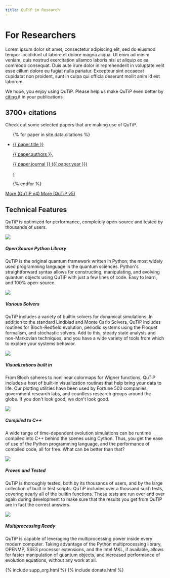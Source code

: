 ```yaml
---
title: QuTiP in Research
---
```


# For Researchers

Lorem ipsum dolor sit amet, consectetur adipiscing elit, sed do eiusmod tempor incididunt ut labore et dolore magna aliqua. Ut enim ad minim veniam, quis nostrud exercitation ullamco laboris nisi ut aliquip ex ea commodo consequat. Duis aute irure dolor in reprehenderit in voluptate velit esse cillum dolore eu fugiat nulla pariatur. Excepteur sint occaecat cupidatat non proident, sunt in culpa qui officia deserunt mollit anim id est laborum.

<div class="container-xxl px-3">
    <div class="banner">
        <p>
            We hope, you enjoy using QuTiP. Please help us make QuTiP even better by
            <a href="/citing">
                citing
            </a>
            it in your publications
        </p>
    </div>
</div>

<div class="container-fluid mb-3 px-0 my-center-section">
    <div class="container-xxl pb-3">
        <h2>
            3700+ citations
        </h2>
        <p>
            Check out some selected papers that are making use of QuTiP.
        </p>
        <ul class="list-group list-group-flush lecture-list">
            {% for paper in site.data.citations %}
                <li class="list-group-item notebook-list-item">
                    <a href="{{ paper.url }}" class="lecture-link">
                        <div>
                            <p class="fw-bold">
                                {{ paper.title }}
                            </p>
                            <p class="d-inline my-color-secondary">
                                {{ paper.authors }},
                            </p>
                            <p class="fst-italic d-inline my-color-secondary">
                                {{ paper.journal }} ({{ paper.year }})
                            </p>
                        </div>
                        <p class="angle">&#8250;</p>
                    </a>
                </li>
            {% endfor %}
        </ul>
        <a href="https://scholar.google.com/scholar?cites=6461191495870975489" target="about:blank" class="m-3 d-inline-block">
            <span class="badge secondary">
                More (QuTiP v4)
            </span>
        </a>
        <a href="https://scholar.google.com/scholar?cites=11575350638666079574" target="about:blank" class="m-3 d-inline-block">
            <span class="badge primary">
                More (QuTiP v5)
            </span>
        </a>
    </div>
</div>

<div class="container-fluid px-0 my-center-section my-bg-secondary">
    <div class="container-xl px-0 pb-3">
        <h2>
            Technical Features
        </h2>
        <p class="px-3">
            QuTiP is optimized for performance, completely open-source and tested by thousands of users.
        </p>
        <div class="features row mx-0 row-cols-md-3 row-cols-sm-2 row-cols-1">
            <div class="card col">
                <img class="card-img-top" src="images/py_logo.png">
                <div class="card-body">
                    <h5 class="card-title">Open Source Python Library</h5>
                    <p class="card-text">
                        QuTiP is the original quantum framework written in Python; the most widely used programming language in the quantum sciences.
                        Python's straightforward syntax allows for constructing, manipulating, and evolving quantum objects using QuTiP with just a few lines of code.
                        Easy to learn, and 100% open-source.
                    </p>
                </div>
            </div>
            <div class="card col">
                <img class="card-img-top" src="images/choices.png">
                <div class="card-body">
                    <h5 class="card-title">Various Solvers</h5>
                    <p class="card-text">
                        QuTiP includes a variety of builtin solvers for dynamical simulations.
                        In addition to the standard Lindblad and Monte Carlo Solvers, QuTiP includes routines for Bloch-Redfield evolution, periodic systems using the Floquet formalism, and stochastic solvers.
                        Add to this, steady state analysis and non-Markovian techniques, and you have a wide variety of tools from which to explore your systems behavior.
                    </p>
                </div>
            </div>
            <div class="card col">
                <img class="card-img-top" src="images/visual.png">
                <div class="card-body">
                    <h5 class="card-title">Visualizations built in</h5>
                    <p class="card-text">
                        From Bloch spheres to nonlinear colormaps for Wigner functions, QuTiP includes a host of built-in visualization routines that help bring your data to life.
                        Our plotting utilities have been used by Fortune 500 companies, government research labs, and countless research groups around the globe.
                        If you don't look good, we don't look good.
                    </p>
                </div>
            </div>
            <div class="card col">
                <img class="card-img-top" src="images/runtime.png">
                <div class="card-body">
                    <h5 class="card-title">Compiled to C++</h5>
                    <p class="card-text">
                        A wide range of time-dependent evolution simulations can be runtime compiled into C++ behind the scenes using Cython.
                        Thus, you get the ease of use of the Python programming language, and the performance of compiled code, all for free.
                        What can be better than that?
                    </p>
                </div>
            </div>
            <div class="card col">
                <img class="card-img-top" src="images/tests.png">
                <div class="card-body">
                    <h5 class="card-title">Proven and Tested</h5>
                    <p class="card-text">
                        QuTiP is thoroughly tested, both by its thousands of users, and by the large collection of built in test scripts.
                        QuTiP includes over a thousand such tests, covering nearly all of the builtin functions.
                        These tests are run over and over again during development to make sure that the results you get from QuTiP are in fact the correct answers.
                    </p>
                </div>
            </div>
            <div class="card col">
                <img class="card-img-top" src="images/fast.png">
                <div class="card-body">
                    <h5 class="card-title">Multiprocessing Ready</h5>
                    <p class="card-text">
                        QuTiP is capable of leveraging the multiprocessing power inside every modern computer.
                        Taking advantage of the Python multiprocessing library, OPENMP, SSE3 processor extensions, and the Intel MKL, if available, allows for faster manipulation of quantum objects, and increased performance of evolution equations, without any work at all.
                    </p>
                </div>
            </div>
        </div>
    </div>
</div>

{% include supp_org.html %}
{% include donate.html %}